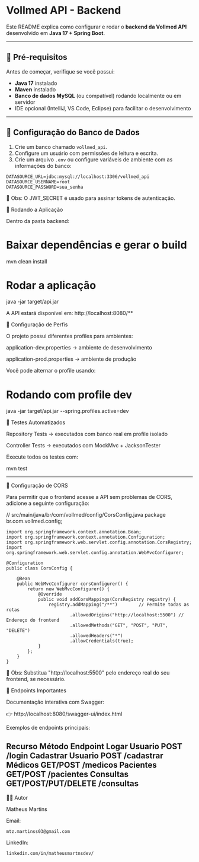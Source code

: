 # Vollmed API - Backend

Este README explica como configurar e rodar o **backend da Vollmed API** desenvolvido em **Java 17 + Spring Boot**.  

---

## 🔹 Pré-requisitos

Antes de começar, verifique se você possui:  
- **Java 17** instalado  
- **Maven** instalado  
- **Banco de dados MySQL** (ou compatível) rodando localmente ou em servidor  
- IDE opcional (IntelliJ, VS Code, Eclipse) para facilitar o desenvolvimento  

---

## 🔹 Configuração do Banco de Dados

1. Crie um banco chamado `vollmed_api`.  
2. Configure um usuário com permissões de leitura e escrita.  
3. Crie um arquivo `.env` ou configure variáveis de ambiente com as informações do banco:

```Aplication.Properties
DATASOURCE_URL=jdbc:mysql://localhost:3306/vollmed_api
DATASOURCE_USERNAME=root
DATASOURCE_PASSWORD=sua_senha
```
🔹 Obs: O JWT_SECRET é usado para assinar tokens de autenticação.

🔹 Rodando a Aplicação

Dentro da pasta backend:

# Baixar dependências e gerar o build
mvn clean install

# Rodar a aplicação
java -jar target/api.jar


A API estará disponível em: http://localhost:8080/**

🔹 Configuração de Perfis

O projeto possui diferentes profiles para ambientes:

application-dev.properties → ambiente de desenvolvimento

application-prod.properties → ambiente de produção

Você pode alternar o profile usando:

# Rodando com profile dev
java -jar target/api.jar --spring.profiles.active=dev

🔹 Testes Automatizados

Repository Tests → executados com banco real em profile isolado

Controller Tests → executados com MockMvc + JacksonTester

Execute todos os testes com:

mvn test

---
🔹 Configuração de CORS

Para permitir que o frontend acesse a API sem problemas de CORS, adicione a seguinte configuração:

// src/main/java/br/com/vollmed/config/CorsConfig.java
package br.com.vollmed.config;

```
import org.springframework.context.annotation.Bean;
import org.springframework.context.annotation.Configuration;
import org.springframework.web.servlet.config.annotation.CorsRegistry;
import org.springframework.web.servlet.config.annotation.WebMvcConfigurer;

@Configuration
public class CorsConfig {

    @Bean
    public WebMvcConfigurer corsConfigurer() {
        return new WebMvcConfigurer() {
            @Override
            public void addCorsMappings(CorsRegistry registry) {
                registry.addMapping("/**")        // Permite todas as rotas
                        .allowedOrigins("http://localhost:5500") // Endereço do frontend
                        .allowedMethods("GET", "POST", "PUT", "DELETE")
                        .allowedHeaders("*")
                        .allowCredentials(true);
            }
        };
    }
}
```

🔹 Obs: Substitua "http://localhost:5500" pelo endereço real do seu frontend, se necessário.

🔹 Endpoints Importantes

Documentação interativa com Swagger:

👉 http://localhost:8080/swagger-ui/index.html

Exemplos de endpoints principais:

Recurso	Método	Endpoint
Logar Usuario   	POST /login
Cadastrar Usuario	POST	/cadastrar
Médicos	GET/POST	/medicos
Pacientes	GET/POST	/pacientes
Consultas	GET/POST/PUT/DELETE	/consultas
<br>
--
👨‍💻 Autor

Matheus Martins

Email: 
```
mtz.martinss03@gmail.com
```
LinkedIn: 
```
linkedin.com/in/matheusmartnsdev/
```

